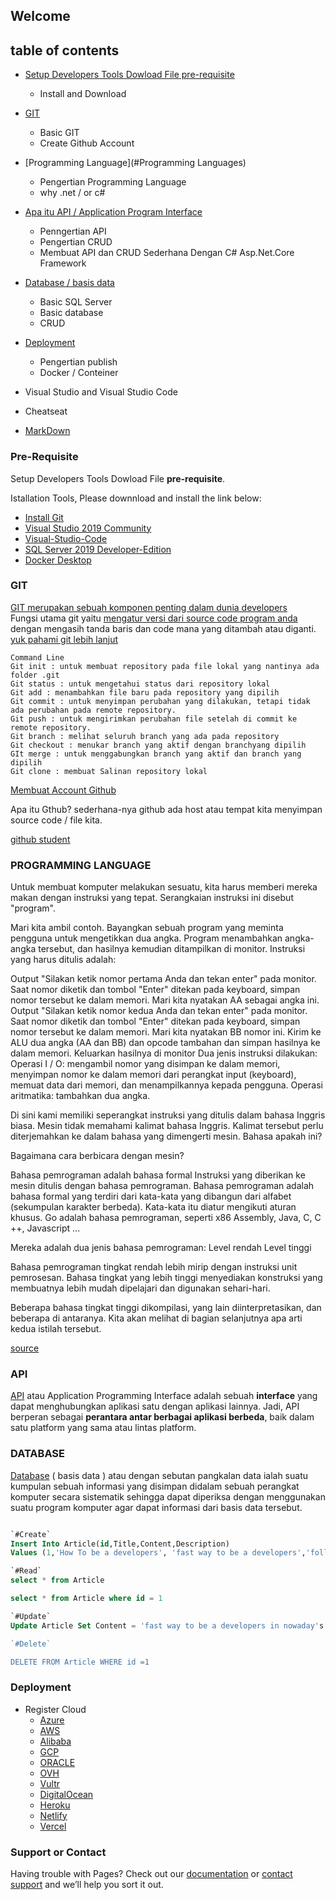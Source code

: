 ## Welcome 

## table of contents
- [Setup Developers Tools Dowload File pre-requisite](#Pre-Requisite)
  - Install and Download   
- [GIT](#git)
  - Basic GIT
  - Create  Github Account      
- [Programming Language](#Programming Languages)
  - Pengertian Programming Language
  - why .net / or c# 
- [Apa itu API / Application Program Interface](#api)
  - Penngertian API
  - Pengertian CRUD
  - Membuat API dan CRUD Sederhana Dengan C# Asp.Net.Core Framework 
- [Database / basis data](#database)
  - Basic SQL Server
  - Basic database
  - CRUD
- [Deployment](#deployment)
  - Pengertian publish
  - Docker / Conteiner
  

- Visual Studio and Visual Studio Code
- Cheatseat
- [MarkDown](#markdownn)


### Pre-Requisite
Setup Developers Tools Dowload File **pre-requisite**.

Istallation  Tools, Please downnload and install the link below:

- [Install Git](https://git-scm.com/download/win)
- [Visual Studio 2019 Community](https://visualstudio.microsoft.com/downloads/)
- [Visual-Studio-Code](https://code.visualstudio.com/)
- [SQL Server 2019 Developer-Edition](https://go.microsoft.com/fwlink/?linkid=866662)
- [Docker Desktop](https://www.docker.com/products/docker-desktop)

### GIT
[GIT merupakan sebuah komponen penting dalam dunia developers](https://idcloudhost.com/mengenal-apa-itu-git-serta-manfaat-dan-fiturnya-untuk-developer/)  
Fungsi utama git yaitu [mengatur versi dari source code program anda](https://idcloudhost.com/pengertian-dan-manfaat-git-bagi-developer/) dengan mengasih tanda baris dan code mana yang ditambah atau diganti.
[yuk pahami git lebih lanjut](https://www.youtube.com/watch?v=lTMZxWMjXQU&list=PLFIM0718LjIVknj6sgsSceMqlq242-jNf)

```git
Command Line   
Git init : untuk membuat repository pada file lokal yang nantinya ada folder .git
Git status : untuk mengetahui status dari repository lokal
Git add : menambahkan file baru pada repository yang dipilih
Git commit : untuk menyimpan perubahan yang dilakukan, tetapi tidak ada perubahan pada remote repository.
Git push : untuk mengirimkan perubahan file setelah di commit ke remote repository.
Git branch : melihat seluruh branch yang ada pada repository
Git checkout : menukar branch yang aktif dengan branchyang dipilih
GIt merge : untuk menggabungkan branch yang aktif dan branch yang dipilih
Git clone : membuat Salinan repository lokal

```


[Membuat Account Github](https://github.com/join)

Apa itu Gthub?
sederhana-nya github ada host atau tempat kita menyimpan source code / file kita. 

[github student](https://education.github.com/pack)


### PROGRAMMING LANGUAGE
Untuk membuat komputer melakukan sesuatu, kita harus memberi mereka makan dengan instruksi yang tepat. Serangkaian instruksi ini disebut "program". 

Mari kita ambil contoh. Bayangkan sebuah program yang meminta pengguna untuk mengetikkan dua angka. Program menambahkan angka-angka tersebut, dan hasilnya kemudian ditampilkan di monitor. Instruksi yang harus ditulis adalah:

Output "Silakan ketik nomor pertama Anda dan tekan enter" pada monitor.
Saat nomor diketik dan tombol "Enter" ditekan pada keyboard, simpan nomor tersebut ke dalam memori. Mari kita nyatakan AA sebagai angka ini.
Output "Silakan ketik nomor kedua Anda dan tekan enter" pada monitor.
Saat nomor diketik dan tombol "Enter" ditekan pada keyboard, simpan nomor tersebut ke dalam memori. Mari kita nyatakan BB nomor ini.
Kirim ke ALU dua angka (AA dan BB) dan opcode tambahan dan simpan hasilnya ke dalam memori.
Keluarkan hasilnya di monitor
Dua jenis instruksi dilakukan:
Operasi I / O: mengambil nomor yang disimpan ke dalam memori, menyimpan nomor ke dalam memori dari perangkat input (keyboard), memuat data dari memori, dan menampilkannya kepada pengguna.
Operasi aritmatika: tambahkan dua angka.

Di sini kami memiliki seperangkat instruksi yang ditulis dalam bahasa Inggris biasa. 
Mesin tidak memahami kalimat bahasa Inggris. Kalimat tersebut perlu diterjemahkan ke dalam bahasa yang dimengerti mesin. Bahasa apakah ini?

Bagaimana cara berbicara dengan mesin?

Bahasa pemrograman adalah bahasa formal
Instruksi yang diberikan ke mesin ditulis dengan bahasa pemrograman. Bahasa pemrograman adalah bahasa formal yang terdiri dari kata-kata yang dibangun dari alfabet (sekumpulan karakter berbeda). Kata-kata itu diatur mengikuti aturan khusus. Go adalah bahasa pemrograman, seperti x86 Assembly, Java, C, C ++, Javascript ...

Mereka adalah dua jenis bahasa pemrograman:
Level rendah
Level tinggi

Bahasa pemrograman tingkat rendah lebih mirip dengan instruksi unit pemrosesan. Bahasa tingkat yang lebih tinggi menyediakan konstruksi yang membuatnya lebih mudah dipelajari dan digunakan sehari-hari.

Beberapa bahasa tingkat tinggi dikompilasi, yang lain diinterpretasikan, dan beberapa di antaranya. Kita akan melihat di bagian selanjutnya apa arti kedua istilah tersebut.

[source](https://www.practical-go-lessons.com/chap-1-programming-a-computer)

### API
[API](https://www.niagahoster.co.id/blog/api-adalah/) atau Application Programming Interface adalah sebuah **interface** yang dapat menghubungkan aplikasi satu dengan aplikasi lainnya. Jadi, API berperan sebagai **perantara antar berbagai aplikasi berbeda**, baik dalam satu platform yang sama atau lintas platform.

### DATABASE
[Database](https://www.gurupendidikan.co.id/pengertian-database/) ( basis data ) atau dengan sebutan pangkalan data ialah suatu kumpulan sebuah informasi yang disimpan didalam sebuah perangkat komputer secara sistematik sehingga dapat diperiksa dengan menggunakan suatu program komputer agar dapat informasi dari basis data tersebut.

```sql

`#Create`
Insert Into Article(id,Title,Content,Description)
Values (1,'How To be a developers', 'fast way to be a developers','follow this step')

`#Read`
select * from Article

select * from Article where id = 1

`#Update`
Update Article Set Content = 'fast way to be a developers in nowaday's' WHERE id =1

`#Delete`

DELETE FROM Article WHERE id =1

```

### Deployment
- Register Cloud
    - [Azure](https://azure.microsoft.com/en-us/features/azure-portal/)
    - [AWS](https://aws.amazon.com/free/)
    - [Alibaba](https://account.alibabacloud.com/register/)
    - [GCP](https://console.cloud.google.com/)
    - [ORACLE](https://www.oracle.com/cloud/free/)
    - [OVH](https://www.ovh.com/asia/)
    - [Vultr](https://www.vultr.com/)
    - [DigitalOcean](https://www.digitalocean.com/)
    - [Heroku](https://www.heroku.com/)
    - [Netlify](https://www.netlify.com/)
    - [Vercel](https://vercel.com/)



### Support or Contact

Having trouble with Pages? Check out our [documentation](https://docs.github.com/categories/github-pages-basics/) or [contact support](https://support.github.com/contact) and we’ll help you sort it out.
